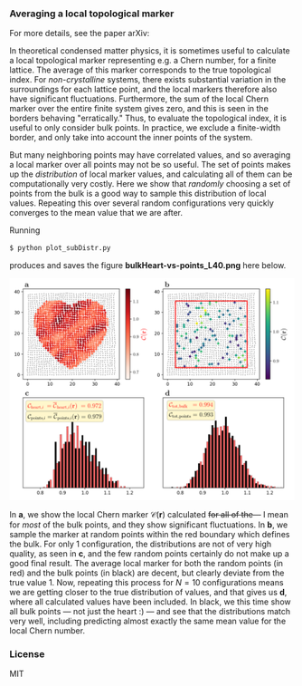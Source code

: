 
### Averaging a local topological marker

For more details, see the paper arXiv:

In theoretical condensed matter physics, it is sometimes useful to calculate a local topological marker representing e.g. a Chern number, for a finite lattice. The average of this marker corresponds to the true topological index. For _non-crystalline_ systems, there exists substantial variation in the surroundings for each lattice point, and the local markers therefore also have significant fluctuations. Furthermore, the sum of the local Chern marker over the entire finite system gives zero, and this is seen in the borders behaving "erratically." Thus, to evaluate the topological index, it is useful to only consider bulk points. In practice, we exclude a finite-width border, and only take into account the inner points of the system.

But many neighboring points may have correlated values, and so averaging a local marker over all points may not be so useful. The set of points makes up the _distribution_ of local marker values, and calculating all of them can be computationally very costly. Here we show that _randomly_ choosing a set of points from the bulk is a good way to sample this distribution of local values. Repeating this over several random configurations very quickly converges to the mean value that we are after.


Running 
```bash
$ python plot_subDistr.py
```
produces and saves the figure **bulkHeart-vs-points_L40.png** here below.

<img src="figures/bulkHeart-vs-points_L40.png" width="800"/>

In $\textbf{a}$, we show the local Chern marker $\mathcal{C}(\mathbf{r})$ calculated ~~for all of the~~— I mean for _most_ of the bulk points, and they show significant fluctuations. In $\textbf{b}$, we sample the marker at random points within the red boundary which defines the bulk.
For only 1 configuration, the distributions are not of very high quality, as seen in **c**, and the few random points certainly do not make up a good final result.
The average local marker for both the random points (in red) and the bulk points (in black) are decent, but clearly deviate from the true value 1.
Now, repeating this process for $N=10$ configurations means we are getting closer to the true distribution of values, and that gives us **d**, where all calculated values have been included. In black, we this time show all bulk points — not just the heart :) — and see that the distributions match very well, including predicting almost exactly the same mean value for the local Chern number.



### License

MIT